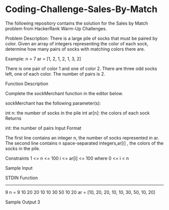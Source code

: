 # Coding-Challenge-Sales-By-Match
The following repository contains the solution for the Sales by Match problem from HackerRank Warm-Up Challenges.

Problem Description:
There is a large pile of socks that must be paired by color. Given an array of integers representing the color of each sock, determine how many pairs of socks with matching colors there are.

Example:
n = 7
ar = [1, 2, 1, 2, 1, 3, 2]


There is one pair of color 1 and one of color 2. There are three odd socks left, one of each color. The number of pairs is 2.

Function Description

Complete the sockMerchant function in the editor below.

sockMerchant has the following parameter(s):

int n: the number of socks in the pile
int ar[n]: the colors of each sock
Returns

int: the number of pairs
Input Format

The first line contains an integer n, the number of socks represented in ar.
The second line contains n space-separated integers,ar[i] , the colors of the socks in the pile.

Constraints
1 <= n <= 100
i <= ar[i] <= 100 where 0 <= i < n

Sample Input

STDIN                       Function
-----                       --------
9                           n = 9
10 20 20 10 10 30 50 10 20  ar = [10, 20, 20, 10, 10, 30, 50, 10, 20]

Sample Output
3

